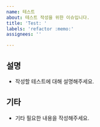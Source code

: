 ```yaml
---
name: 테스트
about: 테스트 작성을 위한 이슈입니다.
title: 'Test: '
labels: 'refactor :memo:'
assignees: ''

---
```


## 설명

- 작성할 테스트에 대해 설명해주세요.

## 기타

- 기타 필요한 내용을 작성해주세요.
